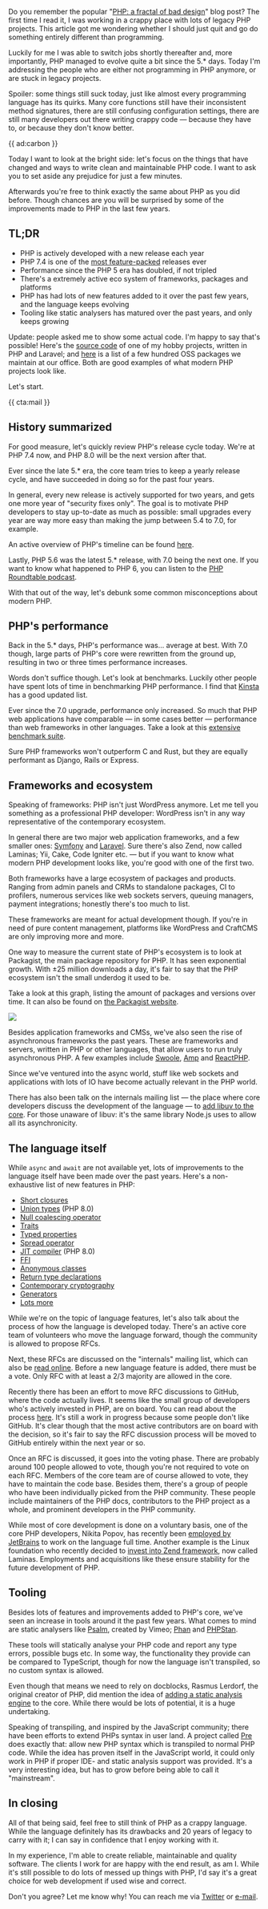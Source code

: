 Do you remember the popular "[PHP: a fractal of bad design](*https://eev.ee/blog/2012/04/09/php-a-fractal-of-bad-design/)" blog post?
The first time I read it, I was working in a crappy place with lots of legacy PHP projects.
This article got me wondering whether I should just quit and go do something entirely different than programming.

Luckily for me I was able to switch jobs shortly thereafter and, 
more importantly, PHP managed to evolve quite a bit since the 5.* days.
Today I'm addressing the people who are either not programming in PHP anymore, 
or are stuck in legacy projects.  

Spoiler: some things still suck today, just like almost every programming language has its quirks.
Many core functions still have their inconsistent method signatures, 
there are still confusing configuration settings, 
there are still many developers out there writing crappy code — because they have to, or because they don't know better.

{{ ad:carbon }}

Today I want to look at the bright side: 
let's focus on the things that have changed and ways to write clean and maintainable PHP code.
I want to ask you to set aside any prejudice for just a few minutes.

Afterwards you're free to think exactly the same about PHP as you did before.
Though chances are you will be surprised by some of the improvements made to PHP in the last few years.

## TL;DR

- PHP is actively developed with a new release each year
- PHP 7.4 is one of the [most feature-packed](/blog/new-in-php-74) releases ever
- Performance since the PHP 5 era has doubled, if not tripled
- There's a extremely active eco system of frameworks, packages and platforms
- PHP has had lots of new features added to it over the past few years, and the language keeps evolving
- Tooling like static analysers has matured over the past years, and only keeps growing

Update: people asked me to show some actual code. 
I'm happy to say that's possible! Here's the [source code](*https://github.com/brendt/aggregate.stitcher.io) 
of one of my hobby projects, written in PHP and Laravel;
and [here](*https://spatie.be/open-source/packages) is a list of a few hundred OSS packages we maintain at our office.
Both are good examples of what modern PHP projects look like. 

Let's start.

{{ cta:mail }}

## History summarized

For good measure, let's quickly review PHP's release cycle today. 
We're at PHP 7.4 now, and PHP 8.0 will be the next version after that.

Ever since the late 5.* era, the core team tries to keep a yearly release cycle, 
and have succeeded in doing so for the past four years.

In general, every new release is actively supported for two years, 
and gets one more year of "security fixes only". 
The goal is to motivate PHP developers to stay up-to-date as much as possible:
small upgrades every year are way more easy than making the jump between 5.4 to 7.0, for example.

An active overview of PHP's timeline can be found [here](*https://www.php.net/supported-versions.php).

Lastly, PHP 5.6 was the latest 5.* release, with 7.0 being the next one.
If you want to know what happened to PHP 6, you can listen to the [PHP Roundtable podcast](*https://www.phproundtable.com/episode/what-happened-to-php-6).

With that out of the way, let's debunk some common misconceptions about modern PHP.

## PHP's performance

Back in the 5.* days, PHP's performance was… average at best. 
With 7.0 though, large parts of PHP's core were rewritten from the ground up,
resulting in two or three times performance increases.

Words don't suffice though. Let's look at benchmarks.
Luckily other people have spent lots of time in benchmarking PHP performance. 
I find that [Kinsta](*https://kinsta.com/blog/php-benchmarks/) has a good updated list.

Ever since the 7.0 upgrade, performance only increased. 
So much that PHP web applications have comparable — in some cases better — performance than web frameworks in other languages.
Take a look at this [extensive benchmark suite](*https://github.com/the-benchmarker/web-frameworks).

Sure PHP frameworks won't outperform C and Rust, but they are equally performant as Django, Rails or Express. 

## Frameworks and ecosystem

Speaking of frameworks: PHP isn't just WordPress anymore. 
Let me tell you something as a professional PHP developer: 
WordPress isn't in any way representative of the contemporary ecosystem. 

In general there are two major web application frameworks, and a few smaller ones: [Symfony](*https://symfony.com/) and [Laravel](*https://laravel.com/).
Sure there's also Zend, now called Laminas; Yii, Cake, Code Igniter etc.
— but if you want to know what modern PHP development looks like, you're good with one of the first two.

Both frameworks have a large ecosystem of packages and products.
Ranging from admin panels and CRMs to standalone packages, CI to profilers, 
numerous services like web sockets servers, queuing managers, payment integrations;
honestly there's too much to list.

These frameworks are meant for actual development though. 
If you're in need of pure content management, 
platforms like WordPress and CraftCMS are only improving more and more.

One way to measure the current state of PHP's ecosystem is to look at Packagist, the main package repository for PHP.
It has seen exponential growth. 
With ±25 million downloads a day, it's fair to say that the PHP ecosystem isn't the small underdog it used to be.

Take a look at this graph, listing the amount of packages and versions over time. 
It can also be found on [the Packagist website](*https://packagist.org/statistics).

![](/resources/img/blog/php-in-2019/packagist.png)

Besides application frameworks and CMSs, we've also seen the rise of asynchronous frameworks the past years.
These are frameworks and servers, written in PHP or other languages, 
that allow users to run truly asynchronous PHP. 
A few examples include [Swoole](*https://www.swoole.co.uk/), [Amp](*https://amphp.org/) and [ReactPHP](*https://reactphp.org/).

Since we've ventured into the async world, 
stuff like web sockets and applications with lots of IO have become actually relevant in the PHP world.

There has also been talk on the internals mailing list — the place where core developers discuss the development of the language —
to [add libuv to the core](*https://externals.io/message/102415#102415). 
For those unaware of libuv: it's the same library Node.js uses to allow all its asynchronicity. 

## The language itself

While `async` and `await` are not available yet, lots of improvements to the language itself have been made over the past years.
Here's a non-exhaustive list of new features in PHP:

- [Short closures](/blog/short-closures-in-php) 
- [Union types](*https://wiki.php.net/rfc/union_types_v2) (PHP 8.0)
- [Null coalescing operator](/blog/shorthand-comparisons-in-php#null-coalescing-operator)
- [Traits](*https://www.php.net/manual/en/language.oop5.traits.php)
- [Typed properties](/blog/new-in-php-74#typed-properties-rfc) 
- [Spread operator](*https://wiki.php.net/rfc/argument_unpacking)
- [JIT compiler](*https://wiki.php.net/rfc/jit) (PHP 8.0)
- [FFI](*https://wiki.php.net/rfc/ffi) 
- [Anonymous classes](*https://www.php.net/manual/en/language.oop5.anonymous.php)
- [Return type declarations](*https://www.php.net/manual/en/functions.returning-values.php#functions.returning-values.type-declaration)
- [Contemporary cryptography](*https://wiki.php.net/rfc/libsodium)
- [Generators](*https://wiki.php.net/rfc/generators)
- [Lots more](/blog/new-in-php-74)

While we're on the topic of language features, let's also talk about the process of how the language is developed today.
There's an active core team of volunteers who move the language forward, 
though the community is allowed to propose RFCs.

Next, these RFCs are discussed on the "internals" mailing list, which can also be [read online](*https://externals.io/).
Before a new language feature is added, there must be a vote. 
Only RFC with at least a 2/3 majority are allowed in the core.

Recently there has been an effort to move RFC discussions to GitHub, where the code actually lives. It seems like the small group of developers who's actively invested in PHP, are on board. You can read about the process [here](*https://externals.io/message/107747). 
It's still a work in progress because some people don't like GitHub. It's clear though that the most active contributors are on board with the decision, so it's fair to say the RFC discussion process will be moved to GitHub entirely within the next year or so.

Once an RFC is discussed, it goes into the voting phase. There are probably around 100 people allowed to vote, though you're not required to vote on each RFC.
Members of the core team are of course allowed to vote, they have to maintain the code base. 
Besides them, there's a group of people who have been individually picked from the PHP community.
These people include maintainers of the PHP docs, contributors to the PHP project as a whole, 
and prominent developers in the PHP community.  

While most of core development is done on a voluntary basis, one of the core PHP developers, 
Nikita Popov, has recently been [employed by JetBrains](*https://blog.jetbrains.com/phpstorm/2019/01/nikita-popov-joins-phpstorm-team/) 
to work on the language full time. 
Another example is the Linux foundation who recently decided to [invest into Zend framework](*https://getlaminas.org/), now called Laminas.
Employments and acquisitions like these ensure stability for the future development of PHP.

## Tooling

Besides lots of features and improvements added to PHP's core, we've seen an increase in tools around it the past few years.
What comes to mind are static analysers like [Psalm](*https://github.com/vimeo/psalm), created by Vimeo; 
[Phan](*https://github.com/phan/phan) and [PHPStan](*https://github.com/phpstan/phpstan). 

These tools will statically analyse your PHP code and report any type errors, 
possible bugs etc. 
In some way, the functionality they provide can be compared to TypeScript, 
though for now the language isn't transpiled, so no custom syntax is allowed.

Even though that means we need to rely on docblocks, Rasmus Lerdorf, the original creator of PHP, 
did mention the idea of [adding a static analysis engine](*https://externals.io/message/101477#101592) to the core.
While there would be lots of potential, it is a huge undertaking.

Speaking of transpiling, and inspired by the JavaScript community; 
there have been efforts to extend PHPs syntax in user land. 
A project called [Pre](*https://preprocess.io/) does exactly that: 
allow new PHP syntax which is transpiled to normal PHP code.
While the idea has proven itself in the JavaScript world, 
it could only work in PHP if proper IDE- and static analysis support was provided.
It's a very interesting idea, but has to grow before being able to call it "mainstream".

## In closing

All of that being said, feel free to still think of PHP as a crappy language. 
While the language definitely has its drawbacks and 20 years of legacy to carry with it;
I can say in confidence that I enjoy working with it.

In my experience, I'm able to create reliable, maintainable and quality software.
The clients I work for are happy with the end result, as am I.
While it's still possible to do lots of messed up things with PHP,
I'd say it's a great choice for web development if used wise and correct.

Don't you agree? Let me know why! 
You can reach me via [Twitter](*https://twitter.com/brendt_gd) or [e-mail](mailto:brendt@stitcher.io).
